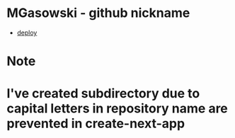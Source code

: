 # MGasowski - github nickname

- [deploy](https://cls-1-m-gasowski.vercel.app/)


# Note
# I've created subdirectory due to capital letters in repository name are prevented in create-next-app 
